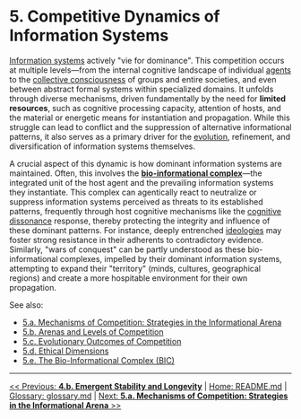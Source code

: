 # **5. Competitive Dynamics of Information Systems**

[Information systems](../glossary.md#information-systems) actively "vie for dominance". This competition occurs at multiple levels—from the internal cognitive landscape of individual [agents](../glossary.md#agent) to the [collective consciousness](../glossary.md#collective-consciousness) of groups and entire societies, and even between abstract formal systems within specialized domains. It unfolds through diverse mechanisms, driven fundamentally by the need for **limited resources**, such as cognitive processing capacity, attention of hosts, and the material or energetic means for instantiation and propagation. While this struggle can lead to conflict and the suppression of alternative informational patterns, it also serves as a primary driver for the [evolution](../glossary.md#evolution), refinement, and diversification of information systems themselves.

A crucial aspect of this dynamic is how dominant information systems are maintained. Often, this involves the **[bio-informational complex](../glossary.md#bio-informational-complex)**—the integrated unit of the host agent and the prevailing information systems they instantiate. This complex can agentically react to neutralize or suppress information systems perceived as threats to its established patterns, frequently through host cognitive mechanisms like the [cognitive dissonance](../glossary.md#cognitive-dissonance) response, thereby protecting the integrity and influence of these dominant patterns. For instance, deeply entrenched [ideologies](../glossary.md#ideologies) may foster strong resistance in their adherents to contradictory evidence. Similarly, "wars of conquest" can be partly understood as these bio-informational complexes, impelled by their dominant information systems, attempting to expand their "territory" (minds, cultures, geographical regions) and create a more hospitable environment for their own propagation.

See also:
- [5.a. Mechanisms of Competition: Strategies in the Informational Arena](5a-mechanisms-competition.md)
- [5.b. Arenas and Levels of Competition](5b-arenas-levels-competition.md)
- [5.c. Evolutionary Outcomes of Competition](5c-evolutionary-outcomes-competition.md)
- [5.d. Ethical Dimensions](5d-ethical-dimensions.md)
- [5.e. The Bio-Informational Complex (BIC)](5e-bio-informational-complex.md)

---
[<< Previous: **4.b. Emergent Stability and Longevity**](../04-information-systems/4b-emergent-stability-longevity.md) | [Home: README.md](../../README.md) | [Glossary: glossary.md](../glossary.md) | [Next: **5.a. Mechanisms of Competition: Strategies in the Informational Arena** >>](5a-mechanisms-competition.md)

